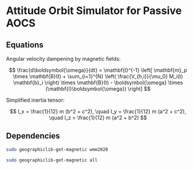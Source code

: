 # Attitude Orbit Simulator for Passive AOCS


## Equations

Angular velocity dampening by magnetic fields:

$$
\frac{d\boldsymbol{\omega}}{dt} = \mathbf{I}^{-1} \left[ \mathbf{m}_p \times \mathbf{B}(t) + \sum_{i=1}^{N} \left( \frac{V_{h,i}}{\mu_0} M_i(t) \mathbf{b}_i \right) \times \mathbf{B}(t) - \boldsymbol{\omega} \times (\mathbf{I}\boldsymbol{\omega}) \right]
$$

Simplified inertia tensor:

$$
I_x = \frac{1}{12} m (b^2 + c^2), \quad
I_y = \frac{1}{12} m (a^2 + c^2), \quad
I_z = \frac{1}{12} m (a^2 + b^2)
$$

## Dependencies

```sh
sudo geographiclib-get-magnetic wmm2020
```

```sh
sudo geographiclib-get-magnetic all
```
